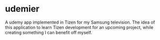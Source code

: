 # udemier
A udemy app implemented in Tizen for my Samsung television. The idea of this application to learn Tizen development for an upcoming project, while creating something I can benefit off myself.
